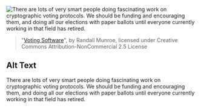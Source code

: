 ![There are lots of very smart people doing fascinating work on cryptographic voting protocols. We should be funding and encouraging them, and doing all our elections with paper ballots until everyone currently working in that field has retired.](https://imgs.xkcd.com/comics/voting_software.png)
> "[Voting Software](https://xkcd.com/2030/)", by Randall Munroe, licensed under Creative Commons Attribution-NonCommercial 2.5 License

## Alt Text
There are lots of very smart people doing fascinating work on cryptographic voting protocols. We should be funding and encouraging them, and doing all our elections with paper ballots until everyone currently working in that field has retired.
